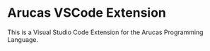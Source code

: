 # Arucas VSCode Extension

This is a Visual Studio Code Extension for the Arucas Programming Language.